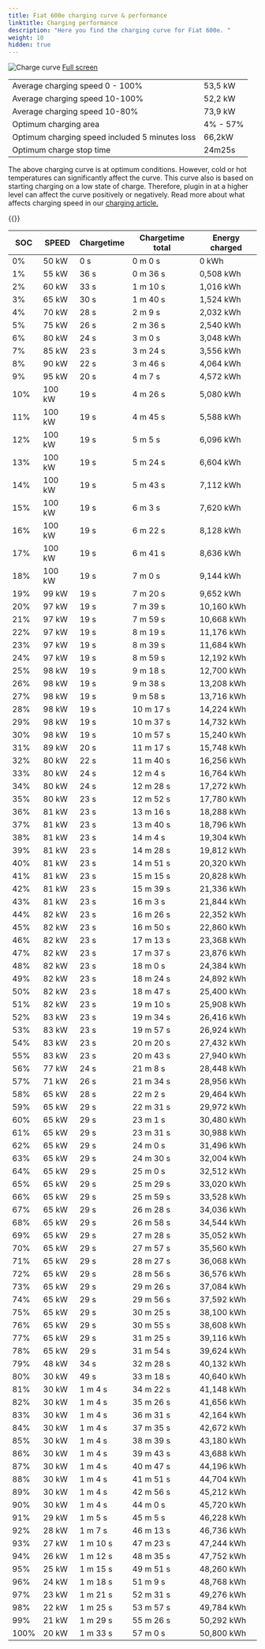 ```yaml
---
title: Fiat 600e charging curve & performance
linktitle: Charging performance
description: "Here you find the charging curve for Fiat 600e. "
weight: 10
hidden: true
---
```

<!-- markdownlint-disable MD033 -->
<object type="image/svg+xml" data="../modelnavigation.svg"></object>
![Charge curve](../chargingcurve.svg  "Charging curve")
[Full screen](../chargingcurve.svg)

|  | |
|-----|-----|
|Average charging speed 0 - 100% |53,5 kW|
|Average charging speed 10-100% |52,2 kW|
|Average charging speed 10-80% |73,9 kW|
|Optimum charging area|4% - 57%|
|Optimum charging speed included 5 minutes loss|66,2kW|
|Optimum charge stop time |24m25s|


The above charging curve is at optimum conditions. However, cold or hot temperatures can significantly affect the curve. This curve also is based on starting charging on a low state of charge. Therefore, plugin in at a higher level can affect the curve positively or negatively. Read more about what affects charging speed in our [charging article.](../../../../../technology/battery/charging/) 


{{<evkxdisplayaddarticle />}}

|SOC | SPEED|Chargetime | Chargetime total | Energy charged |
|-----|-----|-----|-----|-----|
|0%|50 kW|  0 s|  0 m 0 s |0 kWh |
|1%|55 kW|  36 s|  0 m 36 s |0,508 kWh |
|2%|60 kW|  33 s|  1 m 10 s |1,016 kWh |
|3%|65 kW|  30 s|  1 m 40 s |1,524 kWh |
|4%|70 kW|  28 s|  2 m 9 s |2,032 kWh |
|5%|75 kW|  26 s|  2 m 36 s |2,540 kWh |
|6%|80 kW|  24 s|  3 m 0 s |3,048 kWh |
|7%|85 kW|  23 s|  3 m 24 s |3,556 kWh |
|8%|90 kW|  22 s|  3 m 46 s |4,064 kWh |
|9%|95 kW|  20 s|  4 m 7 s |4,572 kWh |
|10%|100 kW|  19 s|  4 m 26 s |5,080 kWh |
|11%|100 kW|  19 s|  4 m 45 s |5,588 kWh |
|12%|100 kW|  19 s|  5 m 5 s |6,096 kWh |
|13%|100 kW|  19 s|  5 m 24 s |6,604 kWh |
|14%|100 kW|  19 s|  5 m 43 s |7,112 kWh |
|15%|100 kW|  19 s|  6 m 3 s |7,620 kWh |
|16%|100 kW|  19 s|  6 m 22 s |8,128 kWh |
|17%|100 kW|  19 s|  6 m 41 s |8,636 kWh |
|18%|100 kW|  19 s|  7 m 0 s |9,144 kWh |
|19%|99 kW|  19 s|  7 m 20 s |9,652 kWh |
|20%|97 kW|  19 s|  7 m 39 s |10,160 kWh |
|21%|97 kW|  19 s|  7 m 59 s |10,668 kWh |
|22%|97 kW|  19 s|  8 m 19 s |11,176 kWh |
|23%|97 kW|  19 s|  8 m 39 s |11,684 kWh |
|24%|97 kW|  19 s|  8 m 59 s |12,192 kWh |
|25%|98 kW|  19 s|  9 m 18 s |12,700 kWh |
|26%|98 kW|  19 s|  9 m 38 s |13,208 kWh |
|27%|98 kW|  19 s|  9 m 58 s |13,716 kWh |
|28%|98 kW|  19 s|  10 m 17 s |14,224 kWh |
|29%|98 kW|  19 s|  10 m 37 s |14,732 kWh |
|30%|98 kW|  19 s|  10 m 57 s |15,240 kWh |
|31%|89 kW|  20 s|  11 m 17 s |15,748 kWh |
|32%|80 kW|  22 s|  11 m 40 s |16,256 kWh |
|33%|80 kW|  24 s|  12 m 4 s |16,764 kWh |
|34%|80 kW|  24 s|  12 m 28 s |17,272 kWh |
|35%|80 kW|  23 s|  12 m 52 s |17,780 kWh |
|36%|81 kW|  23 s|  13 m 16 s |18,288 kWh |
|37%|81 kW|  23 s|  13 m 40 s |18,796 kWh |
|38%|81 kW|  23 s|  14 m 4 s |19,304 kWh |
|39%|81 kW|  23 s|  14 m 28 s |19,812 kWh |
|40%|81 kW|  23 s|  14 m 51 s |20,320 kWh |
|41%|81 kW|  23 s|  15 m 15 s |20,828 kWh |
|42%|81 kW|  23 s|  15 m 39 s |21,336 kWh |
|43%|81 kW|  23 s|  16 m 3 s |21,844 kWh |
|44%|82 kW|  23 s|  16 m 26 s |22,352 kWh |
|45%|82 kW|  23 s|  16 m 50 s |22,860 kWh |
|46%|82 kW|  23 s|  17 m 13 s |23,368 kWh |
|47%|82 kW|  23 s|  17 m 37 s |23,876 kWh |
|48%|82 kW|  23 s|  18 m 0 s |24,384 kWh |
|49%|82 kW|  23 s|  18 m 24 s |24,892 kWh |
|50%|82 kW|  23 s|  18 m 47 s |25,400 kWh |
|51%|82 kW|  23 s|  19 m 10 s |25,908 kWh |
|52%|83 kW|  23 s|  19 m 34 s |26,416 kWh |
|53%|83 kW|  23 s|  19 m 57 s |26,924 kWh |
|54%|83 kW|  23 s|  20 m 20 s |27,432 kWh |
|55%|83 kW|  23 s|  20 m 43 s |27,940 kWh |
|56%|77 kW|  24 s|  21 m 8 s |28,448 kWh |
|57%|71 kW|  26 s|  21 m 34 s |28,956 kWh |
|58%|65 kW|  28 s|  22 m 2 s |29,464 kWh |
|59%|65 kW|  29 s|  22 m 31 s |29,972 kWh |
|60%|65 kW|  29 s|  23 m 1 s |30,480 kWh |
|61%|65 kW|  29 s|  23 m 31 s |30,988 kWh |
|62%|65 kW|  29 s|  24 m 0 s |31,496 kWh |
|63%|65 kW|  29 s|  24 m 30 s |32,004 kWh |
|64%|65 kW|  29 s|  25 m 0 s |32,512 kWh |
|65%|65 kW|  29 s|  25 m 29 s |33,020 kWh |
|66%|65 kW|  29 s|  25 m 59 s |33,528 kWh |
|67%|65 kW|  29 s|  26 m 28 s |34,036 kWh |
|68%|65 kW|  29 s|  26 m 58 s |34,544 kWh |
|69%|65 kW|  29 s|  27 m 28 s |35,052 kWh |
|70%|65 kW|  29 s|  27 m 57 s |35,560 kWh |
|71%|65 kW|  29 s|  28 m 27 s |36,068 kWh |
|72%|65 kW|  29 s|  28 m 56 s |36,576 kWh |
|73%|65 kW|  29 s|  29 m 26 s |37,084 kWh |
|74%|65 kW|  29 s|  29 m 56 s |37,592 kWh |
|75%|65 kW|  29 s|  30 m 25 s |38,100 kWh |
|76%|65 kW|  29 s|  30 m 55 s |38,608 kWh |
|77%|65 kW|  29 s|  31 m 25 s |39,116 kWh |
|78%|65 kW|  29 s|  31 m 54 s |39,624 kWh |
|79%|48 kW|  34 s|  32 m 28 s |40,132 kWh |
|80%|30 kW|  49 s|  33 m 18 s |40,640 kWh |
|81%|30 kW| 1 m 4 s|  34 m 22 s |41,148 kWh |
|82%|30 kW| 1 m 4 s|  35 m 26 s |41,656 kWh |
|83%|30 kW| 1 m 4 s|  36 m 31 s |42,164 kWh |
|84%|30 kW| 1 m 4 s|  37 m 35 s |42,672 kWh |
|85%|30 kW| 1 m 4 s|  38 m 39 s |43,180 kWh |
|86%|30 kW| 1 m 4 s|  39 m 43 s |43,688 kWh |
|87%|30 kW| 1 m 4 s|  40 m 47 s |44,196 kWh |
|88%|30 kW| 1 m 4 s|  41 m 51 s |44,704 kWh |
|89%|30 kW| 1 m 4 s|  42 m 56 s |45,212 kWh |
|90%|30 kW| 1 m 4 s|  44 m 0 s |45,720 kWh |
|91%|29 kW| 1 m 5 s|  45 m 5 s |46,228 kWh |
|92%|28 kW| 1 m 7 s|  46 m 13 s |46,736 kWh |
|93%|27 kW| 1 m 10 s|  47 m 23 s |47,244 kWh |
|94%|26 kW| 1 m 12 s|  48 m 35 s |47,752 kWh |
|95%|25 kW| 1 m 15 s|  49 m 51 s |48,260 kWh |
|96%|24 kW| 1 m 18 s|  51 m 9 s |48,768 kWh |
|97%|23 kW| 1 m 21 s|  52 m 31 s |49,276 kWh |
|98%|22 kW| 1 m 25 s|  53 m 57 s |49,784 kWh |
|99%|21 kW| 1 m 29 s|  55 m 26 s |50,292 kWh |
|100%|20 kW| 1 m 33 s|  57 m 0 s |50,800 kWh |
